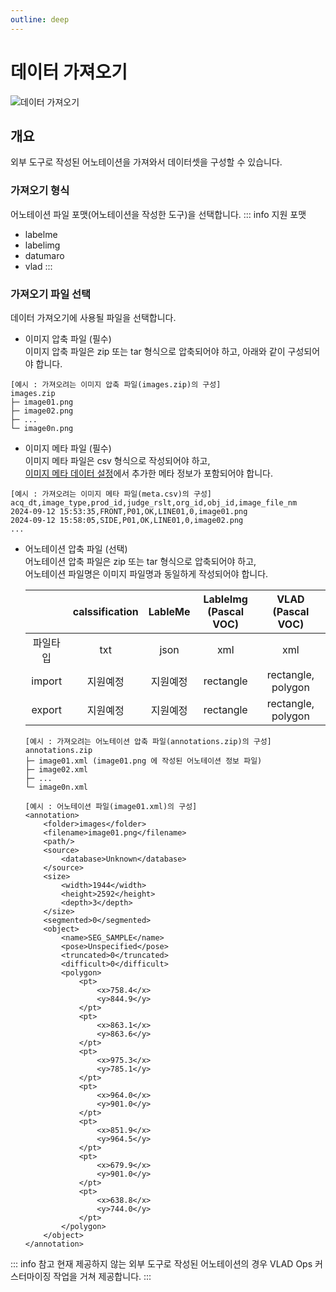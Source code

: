 ```yaml
---
outline: deep
---
```


# 데이터 가져오기

![데이터 가져오기](/ko/data/dataset-import.png)


## 개요
외부 도구로 작성된 어노테이션을 가져와서 데이터셋을 구성할 수 있습니다.

### 가져오기 형식
어노테이션 파일 포맷(어노테이션을 작성한 도구)을 선택합니다.
::: info 지원 포맷
- labelme
- labelimg
- datumaro
- vlad
:::

### 가져오기 파일 선택
데이터 가져오기에 사용될 파일을 선택합니다.
- 이미지 압축 파일 (필수)  
이미지 압축 파일은 zip 또는 tar 형식으로 압축되어야 하고, 아래와 같이 구성되어야 합니다.  
```
[예시 : 가져오려는 이미지 압축 파일(images.zip)의 구성]
images.zip
├─ image01.png
├─ image02.png
├─ ...
└─ image0n.png
```

- 이미지 메타 파일 (필수)  
이미지 메타 파일은 csv 형식으로 작성되어야 하고,  
[이미지 메타 데이터 설정](./project-settings-image-meta)에서 추가한 메타 정보가 포함되어야 합니다.
```
[예시 : 가져오려는 이미지 메타 파일(meta.csv)의 구성]
acq_dt,image_type,prod_id,judge_rslt,org_id,obj_id,image_file_nm
2024-09-12 15:53:35,FRONT,P01,OK,LINE01,0,image01.png
2024-09-12 15:58:05,SIDE,P01,OK,LINE01,0,image02.png
...
```

- 어노테이션 압축 파일 (선택)  
어노테이션 압축 파일은 zip 또는 tar 형식으로 압축되어야 하고,  
어노테이션 파일명은 이미지 파일명과 동일하게 작성되어야 합니다.

  || calssification | LableMe | LableImg<br>(Pascal VOC) | VLAD<br>(Pascal VOC) |
  | :---: | :---: | :---: | :---: | :---: |
  | 파일타입 | txt | json | xml | xml |
  | import | 지원예정 | 지원예정 | rectangle | rectangle, polygon |
  | export | 지원예정 | 지원예정 | rectangle | rectangle, polygon |

  ```
  [예시 : 가져오려는 어노테이션 압축 파일(annotations.zip)의 구성]
  annotations.zip
  ├─ image01.xml (image01.png 에 작성된 어노테이션 정보 파일)
  ├─ image02.xml
  ├─ ...
  └─ image0n.xml
  ```
  ```
  [예시 : 어노테이션 파일(image01.xml)의 구성]
  <annotation>
      <folder>images</folder>
      <filename>image01.png</filename>
      <path/>
      <source>
          <database>Unknown</database>
      </source>
      <size>
          <width>1944</width>
          <height>2592</height>
          <depth>3</depth>
      </size>
      <segmented>0</segmented>
      <object>
          <name>SEG_SAMPLE</name>
          <pose>Unspecified</pose>
          <truncated>0</truncated>
          <difficult>0</difficult>
          <polygon>
              <pt>
                  <x>758.4</x>
                  <y>844.9</y>
              </pt>
              <pt>
                  <x>863.1</x>
                  <y>863.6</y>
              </pt>
              <pt>
                  <x>975.3</x>
                  <y>785.1</y>
              </pt>
              <pt>
                  <x>964.0</x>
                  <y>901.0</y>
              </pt>
              <pt>
                  <x>851.9</x>
                  <y>964.5</y>
              </pt>
              <pt>
                  <x>679.9</x>
                  <y>901.0</y>
              </pt>
              <pt>
                  <x>638.8</x>
                  <y>744.0</y>
              </pt>
          </polygon>
      </object>
  </annotation>
  ```



::: info 참고
현재 제공하지 않는 외부 도구로 작성된 어노테이션의 경우 VLAD Ops 커스터마이징 작업을 거쳐 제공합니다.
:::


